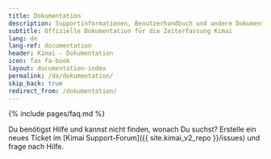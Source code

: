 ```yaml
---
title: Dokumentation
description: Supportinformationen, Benutzerhandbuch und andere Dokumentationen für die Kimai-Zeiterfassung
subtitle: Offizielle Dokumentation für die Zeiterfassung Kimai
lang: de
lang-ref: documentation
header: Kimai - Dokumentation
icon: fas fa-book
layout: documentation-index
permalink: /de/dokumentation/
skip_back: true
redirect_from: /dokumentation/
---
```


{% include pages/faq.md %}

Du benötigst Hilfe und kannst nicht finden, wonach Du suchst? 
Erstelle ein neues Ticket im [Kimai Support-Forum]({{ site.kimai_v2_repo }}/issues) und frage nach Hilfe.
